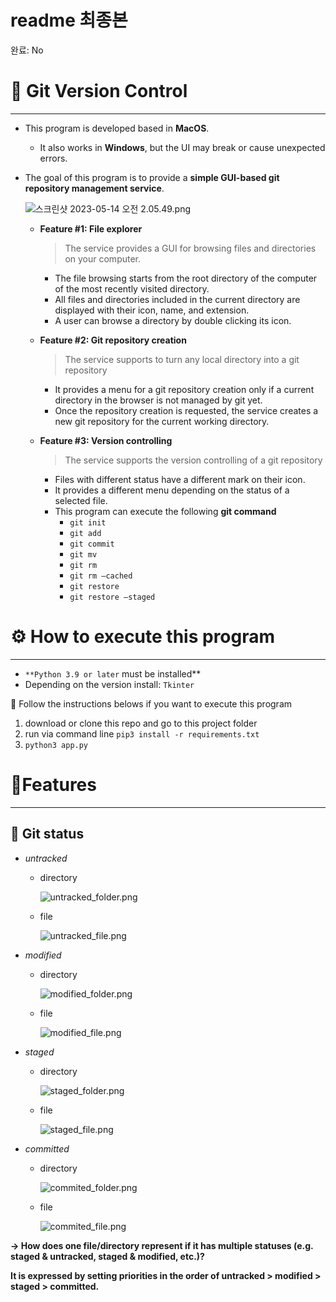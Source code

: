 # readme 최종본

완료: No

# 📌 Git Version Control

---

- This program is developed based in **MacOS**.
    - It also works in **Windows**, but the UI may break or cause unexpected errors.
- The goal of this program is to provide a **simple GUI-based git repository management service**.
    
    ![스크린샷 2023-05-14 오전 2.05.49.png](readme%20%E1%84%8E%E1%85%AC%E1%84%8C%E1%85%A9%E1%86%BC%E1%84%87%E1%85%A9%E1%86%AB%2025873be4872e4ae7b4385183c5e5a965/%25E1%2584%2589%25E1%2585%25B3%25E1%2584%258F%25E1%2585%25B3%25E1%2584%2585%25E1%2585%25B5%25E1%2586%25AB%25E1%2584%2589%25E1%2585%25A3%25E1%2586%25BA_2023-05-14_%25E1%2584%258B%25E1%2585%25A9%25E1%2584%258C%25E1%2585%25A5%25E1%2586%25AB_2.05.49.png)
    
    - **Feature #1: File explorer**
        
        > The service provides a GUI for browsing files and directories on your computer.
        > 
        - The file browsing starts from the root directory of the computer of the most recently visited directory.
        - All files and directories included in the current directory are displayed with their icon, name, and extension.
        - A user can browse a directory by double clicking its icon.
    - **Feature #2: Git repository creation**
        
        > The service supports to turn any local directory into a git repository
        > 
        - It provides a menu for a git repository creation only if a current directory in the browser is not managed by git yet.
        - Once the repository creation is requested, the service creates a new git repository for the current working directory.
    - **Feature #3: Version controlling**
        
        > The service supports the version controlling of a git repository
        > 
        - Files with different status have a different mark on their icon.
        - It provides a different menu depending on the status of a selected file.
        - This program can execute the following **git command**
            - `git init`
            - `git add`
            - `git commit`
            - `git mv`
            - `git rm`
            - `git rm —cached`
            - `git restore`
            - `git restore —staged`

# ⚙️ How to execute this program

---

- `**Python 3.9 or later` must be installed**
- Depending on the version install: `Tkinter`

<aside>
📌 Follow the instructions belows if you want to execute this program

1. download or clone this repo and go to this project folder
2. run via command line `pip3 install -r requirements.txt`
3. `python3 app.py`
</aside>

# 📍Features

---

## 🚥 Git status

- *untracked*
    
    
    - directory
        
        ![untracked_folder.png](readme%20%E1%84%8E%E1%85%AC%E1%84%8C%E1%85%A9%E1%86%BC%E1%84%87%E1%85%A9%E1%86%AB%2025873be4872e4ae7b4385183c5e5a965/untracked_folder.png)
        
    
    - file
        
        ![untracked_file.png](readme%20%E1%84%8E%E1%85%AC%E1%84%8C%E1%85%A9%E1%86%BC%E1%84%87%E1%85%A9%E1%86%AB%2025873be4872e4ae7b4385183c5e5a965/untracked_file.png)
        

- *modified*
    
    
    - directory
        
        ![modified_folder.png](readme%20%E1%84%8E%E1%85%AC%E1%84%8C%E1%85%A9%E1%86%BC%E1%84%87%E1%85%A9%E1%86%AB%2025873be4872e4ae7b4385183c5e5a965/modified_folder.png)
        
    
    - file
        
        ![modified_file.png](readme%20%E1%84%8E%E1%85%AC%E1%84%8C%E1%85%A9%E1%86%BC%E1%84%87%E1%85%A9%E1%86%AB%2025873be4872e4ae7b4385183c5e5a965/modified_file.png)
        

- *staged*
    
    
    - directory
        
        ![staged_folder.png](readme%20%E1%84%8E%E1%85%AC%E1%84%8C%E1%85%A9%E1%86%BC%E1%84%87%E1%85%A9%E1%86%AB%2025873be4872e4ae7b4385183c5e5a965/staged_folder.png)
        
    
    - file
        
        ![staged_file.png](readme%20%E1%84%8E%E1%85%AC%E1%84%8C%E1%85%A9%E1%86%BC%E1%84%87%E1%85%A9%E1%86%AB%2025873be4872e4ae7b4385183c5e5a965/staged_file.png)
        

- *committed*
    
    
    - directory
        
        ![commited_folder.png](readme%20%E1%84%8E%E1%85%AC%E1%84%8C%E1%85%A9%E1%86%BC%E1%84%87%E1%85%A9%E1%86%AB%2025873be4872e4ae7b4385183c5e5a965/commited_folder.png)
        
    
    - file
        
        ![commited_file.png](readme%20%E1%84%8E%E1%85%AC%E1%84%8C%E1%85%A9%E1%86%BC%E1%84%87%E1%85%A9%E1%86%AB%2025873be4872e4ae7b4385183c5e5a965/commited_file.png)
        
    

**→ How does one file/directory represent if it has multiple statuses (e.g. staged & untracked, staged & modified, etc.)?**

**It is expressed by setting priorities in the order of untracked > modified > staged > committed.**